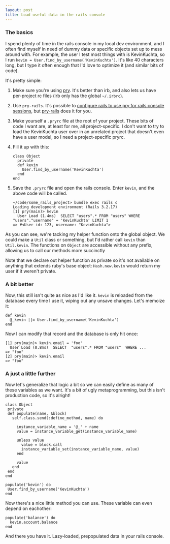 ```yaml
---
layout: post
title: Load useful data in the rails console
---
```


### The basics

I spend plenty of time in the rails console in my local dev environment, and I often find myself in need of dummy data or specific objects set up to mess around with.  For example, the user I test most things with is KevinKuchta, so I run `kevin = User.find_by_username('KevinKuchta')`.  It's like 40 characters long, but I type it often enough that I'd love to optimize it (and similar bits of code).

It's pretty simple:

1. Make sure you're using [pry](http://pryrepl.org/).  It's better than irb, and also lets us have per-project rc files (irb only has the global `~/.irbrc`).
2. Use `pry-rails`.  It's possible to [configure rails to use pry for rails console sessions](https://github.com/pry/pry/wiki/Setting-up-Rails-or-Heroku-to-use-Pry#with_gemfile), but [pry-rails](https://github.com/rweng/pry-rails) does it for you.
3. Make yourself a `.pryrc` file at the root of your project.  These bits of code I want are, at least for me, all project-specific.  I don't want to try to load the KevinKuchta user over in an unrelated project that doesn't even have a user model, so I need a project-specific pryrc.
4. Fill it up with this:

    ```
    class Object
      private
      def kevin
        User.find_by_username('KevinKuchta')
      end
    end
    ```
5. Save the `.pryrc` file and open the rails console.  Enter `kevin`, and the above code will be called.

    ```
    ~/code/some_rails_project> bundle exec rails c
    Loading development environment (Rails 3.2.17)
    [1] pry(main)> kevin
      User Load (1.4ms)  SELECT "users".* FROM "users" WHERE "users"."username" = 'KevinKuchta' LIMIT 1
    => #<User id: 123, username: "KevinKuchta">
    ```

As you can see, we're tacking my helper function onto the global object.  We could make a `Util` class or something, but I'd rather call `kevin` than `Util.kevin`.  The functions on `Object` are accessible without any prefix, allowing us to call our methods more succinctly

Note that we declare out helper function as private so it's not available on anything that extends ruby's base object: `Hash.new.kevin` would return my user if it weren't private.

### A bit better

Now, this still isn't quite as nice as I'd like it.  `kevin` is reloaded from the database every time I use it, wiping out any unsave changes.  Let's memoize it:

```
def kevin
  @_kevin ||= User.find_by_username('KevinKuchta')
end
```

Now I can modify that record and the database is only hit once:

```
[1] pry(main)> kevin.email = 'foo'
  User Load (0.8ms)  SELECT  "users".* FROM "users"  WHERE ...
=> "foo"
[2] pry(main)> kevin.email
=> "foo"
```

### A just a little further
 Now let's generalize that logic a bit so we can easily define as many of these variables as we want.  It's a bit of ugly metaprogramming, but this isn't production code, so it's alright!

 ```
class Object
  private
  def populate(name, &block)
    self.class.send(:define_method, name) do

      instance_variable_name = '@_' + name
      value = instance_variable_get(instance_variable_name)

      unless value
        value = block.call
        instance_variable_set(instance_variable_name, value)
      end

      value
    end
  end
end

populate('kevin') do
  User.find_by_username('KevinKuchta')
end
```

Now there's a nice little method you can use.  These variable can even depend on eachother:

```
populate('balance') do
  kevin.account.balance
end
```


And there you have it.  Lazy-loaded, prepopulated data in your rails console.
